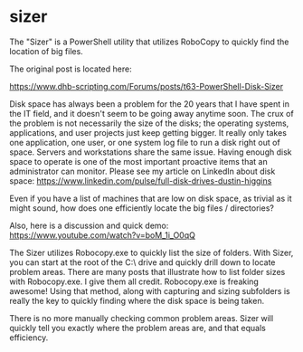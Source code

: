 # sizer
The "Sizer" is a PowerShell utility that utilizes RoboCopy to quickly find the location of big files.

The original post is located here:

https://www.dhb-scripting.com/Forums/posts/t63-PowerShell-Disk-Sizer

Disk space has always been a problem for the 20 years that I have spent in the IT field, and it doesn't seem to be going away anytime soon.  The crux of the problem is not necessarily the size of the disks;  the operating systems, applications, and user projects just keep getting bigger.  It really only takes one application, one user, or one system log file to run a disk right out of space.  Servers and workstations share the same issue.  Having enough disk space to operate is one of the most important proactive items that an administrator can monitor.  Please see my article on LinkedIn about disk space: https://www.linkedin.com/pulse/full-disk-drives-dustin-higgins

Even if you have a list of machines that are low on disk space, as trivial as it might sound, how does one efficiently locate the big files / directories?

Also, here is a discussion and quick demo: https://www.youtube.com/watch?v=boM_1i_O0qQ

The Sizer utilizes Robocopy.exe to quickly list the size of folders.   With Sizer, you can start at the root of the C:\ drive and quickly drill down to locate problem areas.   There are many posts that illustrate how to list folder sizes with Robocopy.exe.   I give them all credit.  Robocopy.exe is freaking awesome!  Using that method, along with capturing and sizing subfolders is really the key to quickly finding where the disk space is being taken.

There is no more manually checking common problem areas.  Sizer will quickly tell you exactly where the problem areas are, and that equals efficiency.
